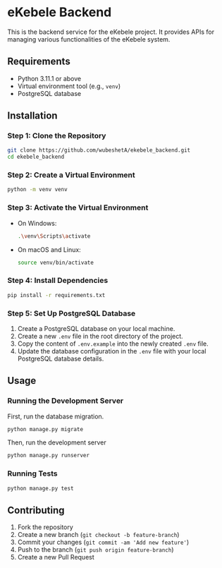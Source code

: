 # eKebele Backend

This is the backend service for the eKebele project. It provides APIs for managing various functionalities of the eKebele system.

## Requirements

- Python 3.11.1 or above
- Virtual environment tool (e.g., `venv`)
- PostgreSQL database

## Installation

### Step 1: Clone the Repository

```bash
git clone https://github.com/wubeshetA/ekebele_backend.git
cd ekebele_backend
```

### Step 2: Create a Virtual Environment

```bash
python -m venv venv
```

### Step 3: Activate the Virtual Environment

- On Windows:
    ```bash
    .\venv\Scripts\activate
    ```
- On macOS and Linux:
    ```bash
    source venv/bin/activate
    ```

### Step 4: Install Dependencies

```bash
pip install -r requirements.txt
```

### Step 5: Set Up PostgreSQL Database

1. Create a PostgreSQL database on your local machine.
2. Create a new `.env` file in the root directory of the project.
3. Copy the content of `.env.example` into the newly created `.env` file.
4. Update the database configuration in the `.env` file with your local PostgreSQL database details.

## Usage

### Running the Development Server

First, run the database migration.
```bash
python manage.py migrate
```
Then, run the development server
```bash
python manage.py runserver
```

### Running Tests

```bash
python manage.py test
```

## Contributing

1. Fork the repository
2. Create a new branch (`git checkout -b feature-branch`)
3. Commit your changes (`git commit -am 'Add new feature'`)
4. Push to the branch (`git push origin feature-branch`)
5. Create a new Pull Request

